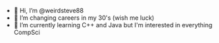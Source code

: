 - 👋 Hi, I’m @weirdsteve88
- 👀 I’m changing careers in my 30's (wish me luck)
- 🌱 I’m currently learning C++ and Java but I'm interested in everything CompSci

<!---
weirdsteve88/weirdsteve88 is a ✨ special ✨ repository because its `README.md` (this file) appears on your GitHub profile.
You can click the Preview link to take a look at your changes.
--->
